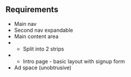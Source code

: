## Requirements ##
  * Main nav
  * Second nav expandable
  * Main content area
  * -  Split into 2 strips
  * -  Intro page - basic layout with signup form
  * Ad space (unobtrusive)